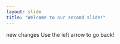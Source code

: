 ```yaml
---
layout: slide
title: "Welcome to our second slide!"
---
```

new changes 
Use the left arrow to go back!
